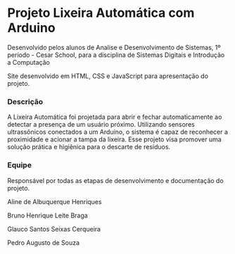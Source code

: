 # Projeto Lixeira Automática com Arduino 

Desenvolvido pelos alunos de Analise e Desenvolvimento de Sistemas, 1º período - Cesar School, para a disciplina de Sistemas Digitais e Introdução a Computação

Site desenvolvido em HTML, CSS e JavaScript para apresentação do projeto. 

### Descrição

A Lixeira Automática foi projetada para abrir e fechar automaticamente ao detectar a presença de um usuário próximo. Utilizando sensores ultrassônicos conectados a um Arduino, o sistema é capaz de reconhecer a proximidade e acionar a tampa da lixeira. Esse projeto visa promover uma solução prática e higiênica para o descarte de resíduos.

### Equipe
Responsável  por todas as etapas de desenvolvimento e documentação do projeto.

Aline de Albuquerque Henriques

Bruno Henrique Leite Braga

Glauco Santos Seixas Cerqueira

Pedro Augusto de Souza

